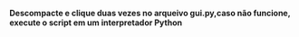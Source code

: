 **Descompacte e clique duas vezes no arqueivo gui.py,caso não funcione, execute o script em um interpretador Python**
